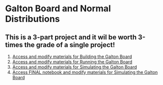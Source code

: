 # Galton Board and Normal Distributions
##  This is a 3-part project and it wil be worth 3-times the grade of a single project!
1. [Access and modify materials for Building the Galton Board](https://bushastrolab.com/hub/user-redirect/git-pull?repo=https%3A%2F%2Fgithub.com%2Fchandrunarayan%2Ffcsr&branch=gh-pages&urlpath=lab%2Ftree%2Ffcsr%2Fprojects%2Fgalton_board%2F1_galton_board_build.ipynb?reset)
1. [Access and modify materials for Running the Galton Board](https://bushastrolab.com/hub/user-redirect/git-pull?repo=https%3A%2F%2Fgithub.com%2Fchandrunarayan%2Ffcsr&branch=gh-pages&urlpath=lab%2Ftree%2Ffcsr%2Fprojects%2Fgalton_board%2F2_galton_board_run.ipynb?reset)
1. [Access and modify materials for Simulating the Galton Board](https://bushastrolab.com/hub/user-redirect/git-pull?repo=https%3A%2F%2Fgithub.com%2Fchandrunarayan%2Ffcsr&branch=gh-pages&urlpath=lab%2Ftree%2Ffcsr%2Fprojects%2Fgalton_board%2F3_galton_board_simulation.ipynb?reset)
1. [Access FINAL notebook and modify materials for Simulating the Galton Board](https://bushastrolab.com/hub/user-redirect/git-pull?repo=https%3A%2F%2Fgithub.com%2Fchandrunarayan%2Ffcsr&branch=gh-pages&urlpath=lab%2Ftree%2Ffcsr%2Fprojects%2Fgalton_board%2F4_galton_board_simulation.ipynb?reset)
